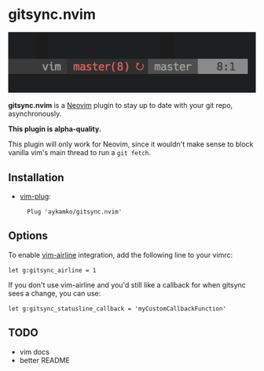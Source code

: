gitsync.nvim
===

![statusline](statusline.png)

**gitsync.nvim** is a [Neovim](https://github.com/neovim/neovim) plugin to stay up to date with your git repo, asynchronously.

**This plugin is alpha-quality.**

This plugin will only work for Neovim, since it wouldn't make sense to block vanilla vim's main thread to run a `git fetch`.

Installation
---

- [vim-plug](https://github.com/junegunn/vim-plug):

		Plug 'aykamko/gitsync.nvim'

Options
---
To enable [vim-airline](https://github.com/bling/vim-airline) integration, add the following line to your vimrc:

	let g:gitsync_airline = 1


If you don't use vim-airline and you'd still like a callback for when gitsync sees a change, you can use:

	let g:gitsync_statusline_callback = 'myCustomCallbackFunction'


TODO
---
- vim docs
- better README
